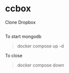 # ccbox

Clone Dropbox

##

To start mongodb

> docker compose up -d

To close

> docker compose down
